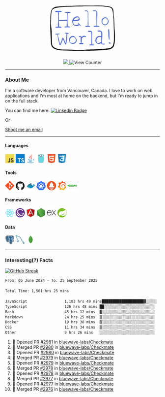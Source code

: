 <div align="center">
    <img src="./img/hello_world.webp" height="200px" width="">
    <div>
        <a href="https://www.linkedin.com/in/ajhollid">
            <img src="https://img.shields.io/badge/LinkedIn-blue"/>
        </a>
        <img src="https://komarev.com/ghpvc/?username=ajhollid&color=yellow" alt="View Counter">
    </div>
</div>

---

### About Me

I'm a software developer from Vancouver, Canada. I love to work on web applications and I'm most at home on the backend, but I'm ready to jump in on the full stack.

You can find me here: [![Linkedin Badge](https://img.shields.io/badge/-ajhollid-blue?style=flat&logo=Linkedin&logoColor=white)](https://www.linkedin.com/in/ajhollid)

Or

[Shoot me an email](mailto:ajhollid@gmail.com)

---

#### Languages

<div>
    <img src="./img/devicons/javascript-original.svg" width=30 height=30 alt="JavaScript">
    <img src="/img/devicons/typescript-original.svg" width=30 height=30 alt="TypeScript">
    <img src="./img/devicons/java-original.svg" width=30 height=30 alt="Java">
    <img src="./img/devicons/go-original.svg" width=30 height=30 alt="Golang">
    <img src="./img/devicons/html5-original.svg" width=30 height=30 alt="HTML 5">
    <img src="./img/devicons/css3-original.svg" width=30 height=30 alt="CSS 3">
</div>

#### Tools

<div>
    <img src="./img/devicons/git-original.svg" width=30 height=30 alt="Git">
    <img src="./img/devicons/github-original.svg" width=30 height=30 alt="Github">
    <img src="./img/devicons/docker-original.svg" width=30 
    height=30 alt="Docker">
    <img src="./img/devicons/kubernetes-original.svg" width=30 height=30 alt="K8">
    <img src="./img/devicons/prometheus-original.svg" width=30 height=30 alt="Prometheus">
    <img src="./img/devicons/grafana-original.svg" width=30 height=30 alt="Grafana">
    <img src="./img/devicons/nginx-original.svg" width=30 height=30 alt="Nginx">
</div>

#### Frameworks

<div>
    <img src="./img/devicons/react-original.svg" width=30 height=30 alt="React">
    <img src="./img/devicons/gatsby-original.svg" width=30 height=30 alt="Gatsby">
    <img src="./img/devicons/angularjs-original.svg" width=30 height=30 alt="AngularJS">
    <img src="./img/devicons/nodejs-original.svg" width=30 height=30 alt="NodeJS">
    <img src="./img/devicons/express-original.svg" width=30 height=30 alt="Express">
    <img src="./img/devicons/spring-original.svg" width=30 height=30 alt="Spring">
</div>

#### Data

<div>
    <img src="./img/devicons/postgresql-original.svg" width=30 height=30 alt="Postgresql">
    <img src="./img/devicons/mysql-original.svg" width=30 height=30 alt="Mysql">
    <img src="./img/devicons/mongodb-original.svg" width=30 height=30 alt="MongoDB">
</div>

---

### Interesting(?) Facts

[![GitHub Streak](http://github-readme-streak-stats.herokuapp.com?user=ajhollid)](https://git.io/streak-stats)

 <!--START_SECTION:waka-->

```txt
From: 05 June 2024 - To: 25 September 2025

Total Time: 1,501 hrs 25 mins

JavaScript                 1,183 hrs 49 mins███████████████████▓░░░░░   78.35 %
TypeScript                 126 hrs 48 mins ██░░░░░░░░░░░░░░░░░░░░░░░   08.39 %
Bash                       45 hrs 12 mins  ▓░░░░░░░░░░░░░░░░░░░░░░░░   02.99 %
Markdown                   24 hrs 25 mins  ▒░░░░░░░░░░░░░░░░░░░░░░░░   01.62 %
Docker                     19 hrs 38 mins  ▒░░░░░░░░░░░░░░░░░░░░░░░░   01.30 %
CSS                        11 hrs 34 mins  ▒░░░░░░░░░░░░░░░░░░░░░░░░   00.77 %
Other                      9 hrs 26 mins   ░░░░░░░░░░░░░░░░░░░░░░░░░   00.62 %
```

<!--END_SECTION:waka-->


<!--START_SECTION:activity-->
1. 💪 Opened PR [#2981](https://github.com/bluewave-labs/Checkmate/pull/2981) in [bluewave-labs/Checkmate](https://github.com/bluewave-labs/Checkmate)
2. 🎉 Merged PR [#2980](https://github.com/bluewave-labs/Checkmate/pull/2980) in [bluewave-labs/Checkmate](https://github.com/bluewave-labs/Checkmate)
3. 💪 Opened PR [#2980](https://github.com/bluewave-labs/Checkmate/pull/2980) in [bluewave-labs/Checkmate](https://github.com/bluewave-labs/Checkmate)
4. 🎉 Merged PR [#2979](https://github.com/bluewave-labs/Checkmate/pull/2979) in [bluewave-labs/Checkmate](https://github.com/bluewave-labs/Checkmate)
5. 💪 Opened PR [#2979](https://github.com/bluewave-labs/Checkmate/pull/2979) in [bluewave-labs/Checkmate](https://github.com/bluewave-labs/Checkmate)
6. 🎉 Merged PR [#2978](https://github.com/bluewave-labs/Checkmate/pull/2978) in [bluewave-labs/Checkmate](https://github.com/bluewave-labs/Checkmate)
7. 💪 Opened PR [#2978](https://github.com/bluewave-labs/Checkmate/pull/2978) in [bluewave-labs/Checkmate](https://github.com/bluewave-labs/Checkmate)
8. 🎉 Merged PR [#2977](https://github.com/bluewave-labs/Checkmate/pull/2977) in [bluewave-labs/Checkmate](https://github.com/bluewave-labs/Checkmate)
9. 💪 Opened PR [#2977](https://github.com/bluewave-labs/Checkmate/pull/2977) in [bluewave-labs/Checkmate](https://github.com/bluewave-labs/Checkmate)
10. 🎉 Merged PR [#2976](https://github.com/bluewave-labs/Checkmate/pull/2976) in [bluewave-labs/Checkmate](https://github.com/bluewave-labs/Checkmate)
<!--END_SECTION:activity-->
